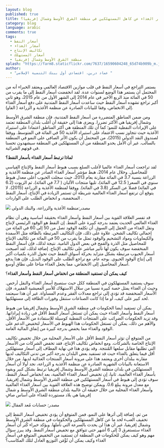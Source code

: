 ```yaml
---
layout: blog
published: true
title: هل يؤدي الهبوط السريع في أسعار النفط إلى تخفيف عبء أسعار الغذاء عن كاهل المستهلكين في منطقة الشرق الأوسط وشمال إفريقيا؟
category: blog
language: arabic
comments: true
tags: 
  - أسعار النفط
  - أسعار الغذاء
  - تكاليف الإنتاج
  - أسعار المستهلك
  - منطقة الشرق الأوسط وشمال إفريقيا
splash: "https://farm8.staticflickr.com/7637/16590604248_65d74b909b_m.jpg"
author: 
  - "عماد درين، اقتصادي أول ببنك التنمية الإسلامي "
---
```


يستمر التراجع في أسعار النفط في قلب موازين الاقتصاد العالمي ويعتقد الخبراء أنه من المحتمل أن يستمر هذا الوضع لسنوات عدة. لقد انخفضت أسعار النفط إلى ما يقرب من 50 في المائة منذ الربع الأخير في عام 2014 إلى الشهر الأول من عام 2015، وهو ثاني أكبر تراجع تشهده أسعار النفط حيث ساعدت أسعار النفط المتدنية على دفع أسعار الغذاء إلى الانخفاض، وفقا للبيانات الصادرة عن منظمة الأغذية و الزراعة ( الفاو).

<!-- more -->
ومن ضمن المناطق المتضررة من أسعار النفط المتدنية، فإن منطقة الشرق الأوسط وشمال إفريقيا هي الأكثر تضررا. ويعزى هذا إلى حقيقة أن أغلب بلدان المنطقة تعتمد على الإيرادات النفطية للنمو؛ كما أن تلك المنطقة هي أكثر المناطق اعتمادا على استيراد الأغذية  حيث تتجاوز نسب الاعتماد على استيراد الأغذية 50 في المائة في المتوسط. ووفقا لصندوق النقد الدولي (2015)، من المحتمل أن يكون الأثر الصافي على النمو في المنطقة بالسالب. غير أن الأمل يحدو المنطقة من أن المستهلكين في المنطقة سيشهدون تحسنا في قوتهم الشرائية.  

**لماذا ترتبط أسعار الغذاء بأسعار النفط؟**

لقد تراجعت أسعار الغذاء عالميا لأغلب السلع بسبب هبوط أسعار النفط والإنتاج القياسي للمحاصيل. وخلال عام 2014، هبط مؤشر أسعار الغذاء الصادر عن منظمة الأغذية و الزراعة بنسبة 3.7 في المائة مقارنة بعام 2013، حيث سجلت الحبوب أعلى معدل هبوط سنوي في السعر( 12.5 في المائة)، تليها منتجات الألبان ( 7.7 في المائة)، ثم الزيوت (6.2 في المائة) فضلا عن السكر (3.8 في المائة). ووفقا لمنظمة الأغذية و الزراعة (2015)، لا يتوقع أن ترتفع أسعار الغذاء العالمية شريطة أن تستمر الزيادة في الإنتاج، أسعار النفط المنخفضة، و انخفاض الطلب على الواردات . 


![](https://farm8.staticflickr.com/7283/16743334348_ef35df288e.jpg)
_مصدر_:منظمة الأغذية والزراعة، والبنك الدولي


قد تفسر العلاقة القوية بين أسعار النفط وأسعار الغذاء بحقيقة أساسية وهي أن نظام الغذاء العالمي الحديث يعتمد بدرجة كبيرة على النفط. إن النفط هو الوقود الرئيسي لإنتاج ونقل الغذاء من الحقل إلى السوق. أن تكلفة الوقود تصل من 50 إلى 60 في المائة من إجمالي تكاليف الشحن. علاوة على ذلك، فإن التكاليف المرتبطة بالطاقة مثل الأسمدة والكيماويات ومواد التشحيم والوقود تمثل ما يقرب من 50 في المائة من تكاليف الإنتاج للمحاصيل مثل الذرة والقمح في بعض الدول النامية. نتيجة لذلك، فإن أسعار النفط المنخفضة سوف يكون لها تأثير مباشر على تكاليف الإنتاج. إضافة لذلك، لقد أصبحت أسعار الحبوب مرتبطة بشكل متزايد بحركة أسواق النفط حيث تحول الذرة بكميات أكبر إلى إنتاج الوقود الحيوي. بوجه عام، مع تراجع الطلب على الوقود البديل، فإن هذا يدفع أسعار المحاصيل إلى الانخفاض، مما يجعل الغذاء متاحا على نطاق أوسع. 

**كيف يمكن أن تستفيد المنطقة من انخفاض أسعار النفط وأسعار الغذاء**؟ 

سوف يستفيد المستهلكون في المنطقة ككل حيث ستصبح أسعار الغذاء والنقل أرخص. وحيث أن الغذاء يمثل حصة كبيرة نسبيا من سلال الاستهلاك للأسر المعيشية الفقيرة، فإن الأسعار المنخفضة قد تؤدي إلى تراجع معدلات الفقر وعدم المساواة. غير أن هذا سيعتمد لحد كبير على كيف، أو ما إذا كانت الصناعات ستنقل وفورات الطاقة إلى مستهلكيها. 


يمكن أن تستفيد أيضا الحكومات في منطقة الشرق الأوسط وشمال إفريقيا من هبوط أسعار النفط وأسعار الغذاء حيث يمكن أن تستغل أسعار النفط الأقل في زيادة إيراداتها. وقد تزيد الحكومات الضرائب على المنتجات النفطية كوسيلة للاستفادة من الأسعار الأقل. والأهم من ذلك، يمكن أن تستغل الحكومات هذا الهبوط في الأسعار لتخفيض الدعم على الوقود والغذاء مما يخفض بدرجة كبيرة من إنفاق المالية العامة. 

من المتوقع أن تؤثر أسعار النفط الأقل على الأسعار المحلية من خلال تخفيض تكاليف الإنتاج الخاصة بالشركات. ومع انخفاض تكاليف الإنتاج، فقد تخفض الشركات من الأسعار التي تطلبها مقابل سلعها المُنتجة. وقد يؤدي هذا في نهاية المطاف إلى أسعار مستهلكين أقل فيما يتعلق بالغذاء حيث قد تستفيد بعض البلدان بدرجة أكبر من تدني التكاليف لديها مقارنة ببلدان أخرى ويعتمد هذا على مرونة أسعار المنتجات الغذائية لديها.  من خلال الاستعانة بالبيانات الشهرية الصادرة عن منظمة الأغذية و الزراعة، نجد أولا أن أسعار المستهلكين في بلدان منطقة الشرق الأوسط وشمال إفريقيا ترتبط بشكل كبير وبقوة بأسعار الغذاء العالمية. ثانيا، إن تخفيض أسعار الغذاء العالمية، بعد انخفاض أسعار النفط، سوف تؤدي إلى هبوط في أسعار المستهلكين في منطقة الشرق الأوسط وشمال إفريقيا، مع معدل مرونة يبلغ 0.6. ويمكن توضيح هذه العلاقة القوية بين أسعار الغذاء العالمية وأسعار الغذاء المحلية من خلال حقيقة أن غالبية بلدان منطقة الشرق الأوسط و شمال إفريقيا هي بلاد مستوردة للغذاء على أساس صافٍ

![](https://farm8.staticflickr.com/7600/16929715582_97a3ffd99c.jpg)
_مصدر:_ حسابات مُعد المقال


من ثم، إضافة إلى أثرها على النمو، فمن المتوقع أن يؤدي تخفيض أسعار النفط إلى تخفيف العبء لحد ما عن كاهل المستهلكين           والحكومات في منطقة الشرق الأوسط وشمال إفريقيا، غير أن هذا لن يحدث بالسرعة التي نأملها. ويؤكد خبراء كُثر أن أسعار الغذاء ستستغرق 3 إلى 6 أشهر حتى تتوافق مع تخفيض أسعار النفط. وقد يبرز سؤال مهم وهو كيف يمكن للحكومات في المنطقة أن تستفيد من التخفيض المتوقع في أسعار الغذاء وكيف يمكن أن تُؤْمَن التوزيع العادل لتلك المكاسب؟